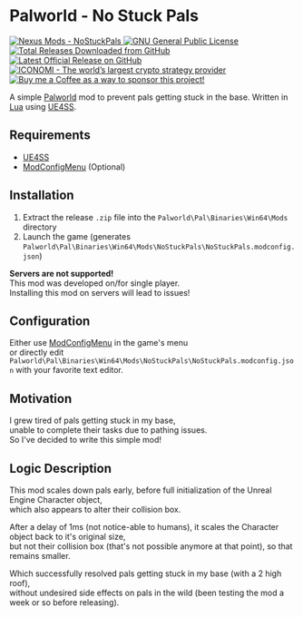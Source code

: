# Palworld - No Stuck Pals

<p align="left">
    <a href="https://www.nexusmods.com/palworld/mods/2161">
        <img src="https://img.shields.io/badge/NexusMods_Page-NoStuckPals-orange" alt="Nexus Mods - NoStuckPals">
    </a> <a href="https://github.com/Rikj000/Palworld-NoStuckPals/blob/development/LICENSE">
        <img src="https://img.shields.io/github/license/Rikj000/Palworld-NoStuckPals?label=License&logo=gnu" alt="GNU General Public License">
    </a> <a href="https://github.com/Rikj000/Palworld-NoStuckPals/releases">
        <img src="https://img.shields.io/github/downloads/Rikj000/Palworld-NoStuckPals/total?label=Total%20Downloads&logo=github" alt="Total Releases Downloaded from GitHub">
    </a> <a href="https://github.com/Rikj000/Palworld-NoStuckPals/releases/latest">
        <img src="https://img.shields.io/github/v/release/Rikj000/Palworld-NoStuckPals?include_prereleases&label=Latest%20Release&logo=github" alt="Latest Official Release on GitHub">
    </a> <a href="https://www.iconomi.com/register?ref=zQQPK">
        <img src="https://img.shields.io/badge/ICONOMI-Join-blue?logo=bitcoin&logoColor=white" alt="ICONOMI - The world’s largest crypto strategy provider">
    </a> <a href="https://www.buymeacoffee.com/Rikj000">
        <img src="https://img.shields.io/badge/-Buy%20me%20a%20Coffee!-FFDD00?logo=buy-me-a-coffee&logoColor=black" alt="Buy me a Coffee as a way to sponsor this project!"> 
    </a>
</p>

A simple [Palworld](https://www.pocketpair.jp/palworld) mod to prevent pals getting stuck in the base. Written in [Lua](https://www.lua.org/) using [UE4SS](https://github.com/UE4SS-RE/RE-UE4SS).

## Requirements
- [UE4SS](https://github.com/UE4SS-RE/RE-UE4SS)
- [ModConfigMenu](https://www.nexusmods.com/palworld/mods/577) (Optional)

## Installation
1. Extract the release `.zip` file into the `Palworld\Pal\Binaries\Win64\Mods` directory
2. Launch the game (generates `Palworld\Pal\Binaries\Win64\Mods\NoStuckPals\NoStuckPals.modconfig.json`)

**Servers are not supported!**   
This mod was developed on/for single player.   
Installing this mod on servers will lead to issues!

## Configuration
Either use [ModConfigMenu](https://www.nexusmods.com/palworld/mods/577) in the game's menu   
or directly edit `Palworld\Pal\Binaries\Win64\Mods\NoStuckPals\NoStuckPals.modconfig.json` with your favorite text editor.

## Motivation

I grew tired of pals getting stuck in my base,      
unable to complete their tasks due to pathing issues.   
So I've decided to write this simple mod!

## Logic Description
This mod scales down pals early, before full initialization of the Unreal Engine Character object,     
which also appears to alter their collision box.

After a delay of 1ms (not notice-able to humans), it scales the Character object back to it's original size,   
but not their collision box (that's not possible anymore at that point), so that remains smaller.

Which successfully resolved pals getting stuck in my base (with a 2 high roof),   
without undesired side effects on pals in the wild (been testing the mod a week or so before releasing).
